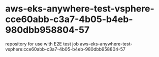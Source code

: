 # aws-eks-anywhere-test-vsphere-cce60abb-c3a7-4b05-b4eb-980dbb958804-57
repository for use with E2E test job aws-eks-anywhere-test-vsphere:cce60abb-c3a7-4b05-b4eb-980dbb958804-57
